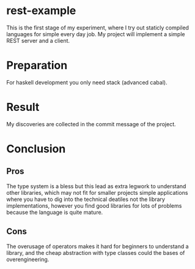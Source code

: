 # rest-example

This is the first stage of my experiment, where I try out staticly compiled
languages for simple every day job. My project will implement a simple REST
server and a client.

# Preparation

For haskell development you only need stack (advanced cabal).

# Result

My discoveries are collected in the commit message of the project.

# Conclusion

## Pros

The type system is a bless but this lead as extra legwork to understand other
libraries, which may not fit for smaller projects simple applications where you
have to dig into the technical deatiles not the library implementations, however
you find good libraries for lots of problems because the language is quite
mature.

## Cons

The overusage of operators makes it hard for beginners to understand a library,
and the cheap abstraction with type classes could the bases of overengineering.
